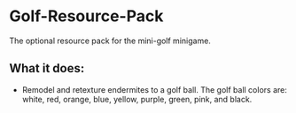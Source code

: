 # Golf-Resource-Pack
The optional resource pack for the mini-golf minigame. 

## What it does: 
- Remodel and retexture endermites to a golf ball. The golf ball colors are: white, red, orange, blue, yellow, purple, green, pink, and black.
